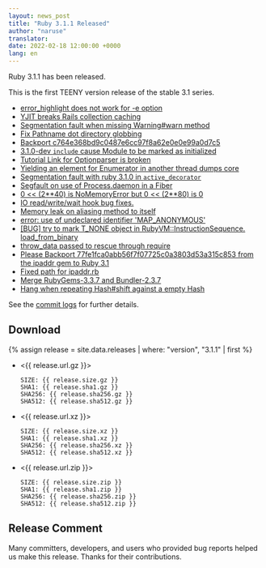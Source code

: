 ```yaml
---
layout: news_post
title: "Ruby 3.1.1 Released"
author: "naruse"
translator:
date: 2022-02-18 12:00:00 +0000
lang: en
---
```


Ruby 3.1.1 has been released.

This is the first TEENY version release of the stable 3.1 series.

* [error_highlight does not work for -e option](https://bugs.ruby-lang.org/issues/18434)
* [YJIT breaks Rails collection caching](https://bugs.ruby-lang.org/issues/18453)
* [Segmentation fault when missing Warning#warn method](https://bugs.ruby-lang.org/issues/18458)
* [Fix Pathname dot directory globbing](https://bugs.ruby-lang.org/issues/18436)
* [Backport c764e368bd9c0487e6cc97f8a62e0e0e99a0d7c5](https://bugs.ruby-lang.org/issues/18469)
* [3.1.0-dev `include` cause Module to be marked as initialized](https://bugs.ruby-lang.org/issues/18292)
* [Tutorial Link for Optionparser is broken](https://bugs.ruby-lang.org/issues/18468)
* [Yielding an element for Enumerator in another thread dumps core](https://bugs.ruby-lang.org/issues/18475)
* [Segmentation fault with ruby 3.1.0 in `active_decorator`](https://bugs.ruby-lang.org/issues/18489)
* [Segfault on use of Process.daemon in a Fiber](https://bugs.ruby-lang.org/issues/18497)
* [0 << (2\*\*40) is NoMemoryError but 0 << (2\*\*80) is 0](https://bugs.ruby-lang.org/issues/18517)
* [IO read/write/wait hook bug fixes.](https://bugs.ruby-lang.org/issues/18443)
* [Memory leak on aliasing method to itself](https://bugs.ruby-lang.org/issues/18516)
* [error: use of undeclared identifier 'MAP_ANONYMOUS'](https://bugs.ruby-lang.org/issues/18556)
* [\[BUG\] try to mark T_NONE object in RubyVM::InstructionSequence. load_from_binary](https://bugs.ruby-lang.org/issues/18501)
* [throw_data passed to rescue through require](https://bugs.ruby-lang.org/issues/18562)
* [Please Backport 77fe1fca0abb56f7f07725c0a3803d53a315c853 from the ipaddr gem to Ruby 3.1](https://bugs.ruby-lang.org/issues/18570)
* [Fixed path for ipaddr.rb](https://github.com/ruby/ruby/pull/5533)
* [Merge RubyGems-3.3.7 and Bundler-2.3.7](https://github.com/ruby/ruby/pull/5543)
* [Hang when repeating Hash#shift against a empty Hash](https://bugs.ruby-lang.org/issues/18578)

See the [commit logs](https://github.com/ruby/ruby/compare/v3_1_0...v3_1_1) for further details.

## Download

{% assign release = site.data.releases | where: "version", "3.1.1" | first %}

* <{{ release.url.gz }}>

      SIZE: {{ release.size.gz }}
      SHA1: {{ release.sha1.gz }}
      SHA256: {{ release.sha256.gz }}
      SHA512: {{ release.sha512.gz }}

* <{{ release.url.xz }}>

      SIZE: {{ release.size.xz }}
      SHA1: {{ release.sha1.xz }}
      SHA256: {{ release.sha256.xz }}
      SHA512: {{ release.sha512.xz }}

* <{{ release.url.zip }}>

      SIZE: {{ release.size.zip }}
      SHA1: {{ release.sha1.zip }}
      SHA256: {{ release.sha256.zip }}
      SHA512: {{ release.sha512.zip }}

## Release Comment

Many committers, developers, and users who provided bug reports helped us make this release.
Thanks for their contributions.
